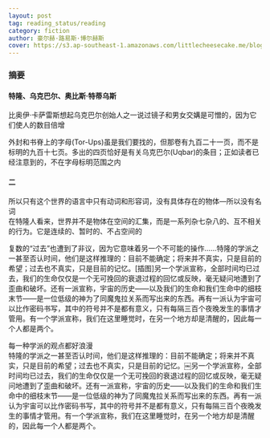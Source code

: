 ```yaml
---
layout: post
tag: reading_status/reading
category: fiction
author: 豪尔赫·路易斯·博尔赫斯
cover: https://s3.ap-southeast-1.amazonaws.com/littlecheesecake.me/blog-post/books/小径分岔的花园.jpg
---
```


### 摘要

#### 特隆、乌克巴尔、奥比斯·特蒂乌斯

比奥伊·卡萨雷斯想起乌克巴尔创始人之一说过镜子和男女交媾是可憎的，因为它们使人的数目倍增 

外封和书脊上的字母(Tor-Ups)虽是我们要找的，但那卷有九百二十一页，而不是标明的九百十七页。多出的四页恰好是有关乌克巴尔(Uqbar)的条目；正如读者已经注意到的，不在字母标明范围之内 

#### 二

<figcaption class="reading-notes">
所以只有这个世界的语言中只有动词和形容词，没有具体存在的物体—所以没有名词
</figcaption>
在特隆人看来，世界并不是物体在空间的汇集，而是一系列杂七杂八的、互不相关的行为。它是连续的、暂时的、不占空间的 

复数的“过去”也遭到了非议，因为它意味着另一个不可能的操作……特隆的学派之一甚至否认时间，他们是这样推理的：目前不能确定；将来并不真实，只是目前的希望；过去也不真实，只是目前的记忆。[插图]另一个学派宣称，全部时间均已过去，我们的生命仅仅是一个无可挽回的衰退过程的回忆或反映，毫无疑问地遭到了歪曲和破坏。还有一派宣称，宇宙的历史——以及我们的生命和我们生命中的细枝末节——是一位低级的神为了同魔鬼拉关系而写出来的东西。再有一派认为宇宙可以比作密码书写，其中的符号并不是都有意义，只有每隔三百个夜晚发生的事情才管用。有一个学派宣称，我们在这里睡觉时，在另一个地方却是清醒的，因此每一个人都是两个。 

<figcaption class="reading-notes">
每一种学派的观点都好浪漫
</figcaption>
特隆的学派之一甚至否认时间，他们是这样推理的：目前不能确定；将来并不真实，只是目前的希望；过去也不真实，只是目前的记忆。￼另一个学派宣称，全部时间均已过去，我们的生命仅仅是一个无可挽回的衰退过程的回忆或反映，毫无疑问地遭到了歪曲和破坏。还有一派宣称，宇宙的历史——以及我们的生命和我们生命中的细枝末节——是一位低级的神为了同魔鬼拉关系而写出来的东西。再有一派认为宇宙可以比作密码书写，其中的符号并不是都有意义，只有每隔三百个夜晚发生的事情才管用。有一个学派宣称，我们在这里睡觉时，在另一个地方却是清醒的，因此每一个人都是两个。